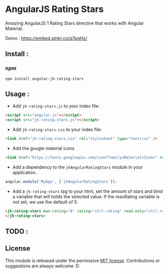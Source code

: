 # AngularJS Rating Stars

Amazing AngularJS 1 Rating Stars directive that works with Angular Material.

Demo : https://embed.plnkr.co/q7pgHz/

## Install :

### npm
`npm install angular-jk-rating-stars`

## Usage :

 - Add `jk-rating-stars.js` to your index file:
```html
<script src="angular.js"></script>
<script src="jk-rating-stars.js"></script>
```

 - Add `jk-rating-stars.css` to your index file:
```html
<link href="jk-rating-stars.css" rel="stylesheet" type="text/css" />
```
 - Add the google material icons
```html
<link href="https://fonts.googleapis.com/icon?family=Material+Icons" rel="stylesheet">
```

 - Add a dependency to the `jkAngularRatingStars` module in your application.
```js
angular.module('MyApp', ['jkAngularRatingStars']);
```

 - Add a `jk-rating-stars` tag to your html, set the amount of stars and bind a variable that will holds the selected value. If the maxRating variable is not set, we use the default of 5.
```html
<jk-rating-stars max-rating="8" rating="ctrl.rating" read-only="ctrl.readOnly" on-rating="ctrl.onRating(rating)" >
</jk-rating-stars>
```

## TODO :

## License
This module is released under the permissive [MIT license](http://revolunet.mit-license.org). Contributions or suggestions are always welcome :D
